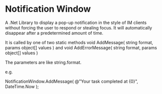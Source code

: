 Notification Window
==================

A .Net Library to display a pop-up notification in the style of IM clients without forcing the user to respond or stealing focus.  It will automatically disappear after a predetermined amount of time. 

It is called by one of two static methods void AddMessage( string format, params object[] values ) and void AddErrorMessage( string format, params object[] values )

The parameters are like string.format.

e.g.

NotificationWindow.AddMessage( @"Your task completed at {0}", DateTime.Now ); 
